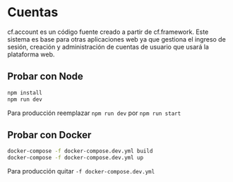 # Cuentas

cf.account es un código fuente creado a partir de cf.framework. Este sistema es base para otras aplicaciones web ya que gestiona el ingreso de sesión, creación y administración de cuentas de usuario que usará la plataforma web.

## Probar con Node

```bash
npm install
npm run dev
```

Para producción reemplazar `npm run dev` por `npm run start`

## Probar con Docker

```bash
docker-compose -f docker-compose.dev.yml build
docker-compose -f docker-compose.dev.yml up
```

Para producción quitar `-f docker-compose.dev.yml`